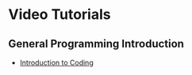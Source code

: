 # Video Tutorials

## General Programming Introduction

* [Introduction to Coding](https://www.youtube.com/watch?v=5HaJPpihkBI)
